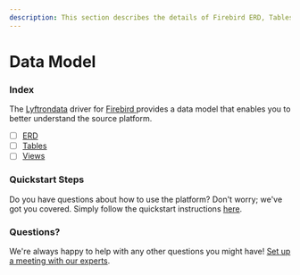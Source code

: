 ```yaml
---
description: This section describes the details of Firebird ERD, Tables, and Views.
---
```


# Data Model

### Index

The  [Lyftrondata](https://www.lyftrondata.com/) driver for [Firebird](https://www.lyftrondata.com/integration/firebird/)[ ](https://www.lyftrondata.com/integration/firebird/)provides a data model that enables you to better understand the source platform.

* [ ] [ERD](../../../technology-analytics/firebird/data-model/erd.md)
* [ ] [Tables](../../../technology-analytics/firebird/data-model/tables.md)
* [ ] [Views](../../../technology-analytics/firebird/data-model/views.md)

### Quickstart Steps

Do you have questions about how to use the platform? Don't worry; we've got you covered. Simply follow the quickstart instructions [here](../../../../quickstart-steps.md).

### Questions? <a href="#questions" id="questions"></a>

We're always happy to help with any other questions you might have! [Set up a meeting with our experts](https://www.lyftrondata.com/book-a-meeting/).

